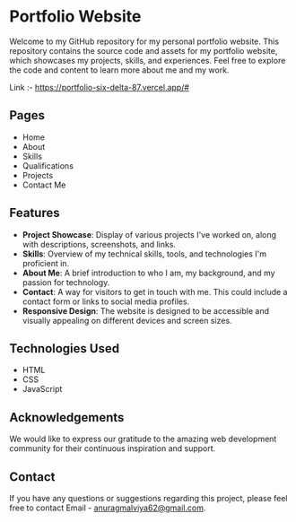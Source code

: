 # Portfolio Website
Welcome to my GitHub repository for my personal portfolio website. This repository contains the source code and assets for my portfolio website, which showcases my projects, skills, and experiences. Feel free to explore the code and content to learn more about me and my work.

Link :- https://portfolio-six-delta-87.vercel.app/#

## Pages
* Home
* About
* Skills 
* Qualifications 
* Projects
* Contact Me

## Features
* **Project Showcase**: Display of various projects I've worked on, along with descriptions, screenshots, and links.
* **Skills**: Overview of my technical skills, tools, and technologies I'm proficient in.
* **About Me**: A brief introduction to who I am, my background, and my passion for technology.
* **Contact**: A way for visitors to get in touch with me. This could include a contact form or links to social media profiles.
* **Responsive Design**: The website is designed to be accessible and visually appealing on different devices and screen sizes.

## Technologies Used

* HTML
* CSS
* JavaScript

## Acknowledgements

We would like to express our gratitude to the amazing web development community for their continuous inspiration and support.

## Contact

If you have any questions or suggestions regarding this project, please feel free to contact Email - anuragmalviya62@gmail.com.
